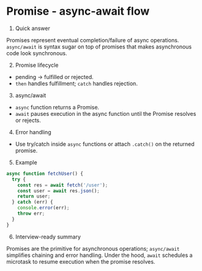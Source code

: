 # Promise - async-await flow

1. Quick answer

Promises represent eventual completion/failure of async operations. `async/await` is syntax sugar on top of promises that makes asynchronous code look synchronous.

2. Promise lifecycle

- pending → fulfilled or rejected.
- `then` handles fulfillment; `catch` handles rejection.

3. async/await

- `async` function returns a Promise.
- `await` pauses execution in the async function until the Promise resolves or rejects.

4. Error handling

- Use try/catch inside `async` functions or attach `.catch()` on the returned promise.

5. Example

```js
async function fetchUser() {
  try {
    const res = await fetch('/user');
    const user = await res.json();
    return user;
  } catch (err) {
    console.error(err);
    throw err;
  }
}
```

6. Interview-ready summary

Promises are the primitive for asynchronous operations; `async/await` simplifies chaining and error handling. Under the hood, `await` schedules a microtask to resume execution when the promise resolves.
